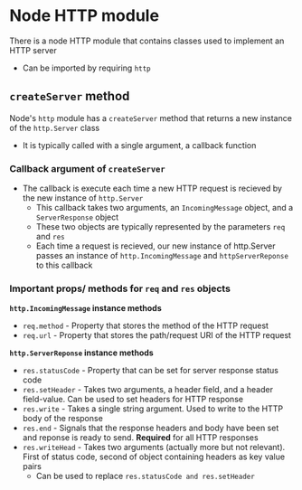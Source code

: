 # Node HTTP module #
There is a node HTTP module that contains classes used to implement an HTTP server
- Can be imported by requiring `http`

## `createServer` method ##
Node's `http` module has a `createServer` method that returns a new instance of the `http.Server` class
- It is typically called with a single argument, a callback function

### Callback argument of `createServer` ###
- The callback is execute each time a new HTTP request is recieved by the new instance of `http.Server`
  - This callback takes two arguments, an `IncomingMessage` object, and a `ServerResponse` object
  - These two objects are typically represented by the parameters `req` and `res`
  - Each time a request is recieved, our new instance of http.Server passes an instance of `http.IncomingMessage` and `httpServerReponse` to this callback

### Important props/ methods for `req` and `res` objects ###
**`http.IncomingMessage` instance methods**
- `req.method` - Property that stores the method of the HTTP request
- `req.url` - Property that stores the path/request URI of the HTTP request

**`http.ServerReponse` instance methods**
- `res.statusCode` - Property that can be set for server response status code
- `res.setHeader` - Takes two arguments, a header field, and a header field-value. Can be used to set headers for HTTP response
- `res.write` - Takes a single string argument. Used to write to the HTTP body of the response
- `res.end` - Signals that the response headers and body have been set and reponse is ready to send. **Required** for all HTTP responses
- `res.writeHead` - Takes two arguments (actually more but not relevant). First of status code, second of object containing headers as key value pairs
  - Can be used to replace `res.statusCode and res.setHeader`
